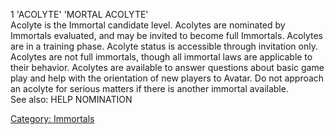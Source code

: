 1 'ACOLYTE' 'MORTAL ACOLYTE'  
Acolyte is the Immortal candidate level. Acolytes are nominated by
Immortals evaluated, and may be invited to become full Immortals.
Acolytes are in a training phase. Acolyte status is accessible through
invitation only.  
Acolytes are not full immortals, though all immortal laws are applicable
to their behavior. Acolytes are available to answer questions about
basic game play and help with the orientation of new players to Avatar.
Do not approach an acolyte for serious matters if there is another
immortal available.  
See also: HELP NOMINATION

[Category: Immortals](Category:_Immortals "wikilink")
